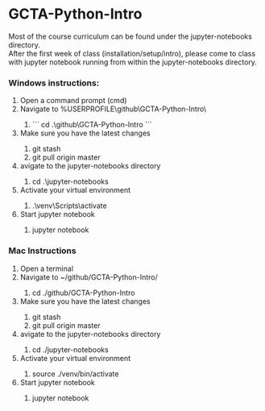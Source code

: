 # GCTA-Python-Intro
Most of the course curriculum can be found under the jupyter-notebooks directory.
<br>
After the first week of class (installation/setup/intro), please come to class with jupyter notebook running from within the jupyter-notebooks directory.

### Windows instructions:
<ol>
    <li>Open a command prompt (cmd)</li>
    <li>Navigate to %USERPROFILE\github\GCTA-Python-Intro\</li>
    <ol>
        <li>
            ```
            cd .\github\GCTA-Python-Intro
            ```
        </li>
    </ol>
    <li>Make sure you have the latest changes</li>
    <ol>
        <li>git stash</li>
        <li>git pull origin master</li>
    </ol>
    <li>avigate to the jupyter-notebooks directory</li>
    <ol>
        <li>cd .\jupyter-notebooks</li>
    </ol>
    <li>Activate your virtual environment</li>
    <ol>
        <li>.\venv\Scripts\activate</li>
    </ol>
    <li>Start jupyter notebook</li>
    <ol>
        <li>jupyter notebook</li>
    </ol>
</ol>

### Mac Instructions
<ol>
    <li>Open a terminal</li>
    <li>Navigate to ~/github/GCTA-Python-Intro/</li>
    <ol>
        <li>cd ./github/GCTA-Python-Intro</li>
    </ol>
    <li>Make sure you have the latest changes</li>
    <ol>
        <li>git stash</li>
        <li>git pull origin master</li>
    </ol>
    <li>avigate to the jupyter-notebooks directory</li>
    <ol>
        <li>cd ./jupyter-notebooks</li>
    </ol>
    <li>Activate your virtual environment</li>
    <ol>
        <li>source ./venv/bin/activate</li>
    </ol>
    <li>Start jupyter notebook</li>
    <ol>
        <li>jupyter notebook</li>
    </ol>
</ol>
